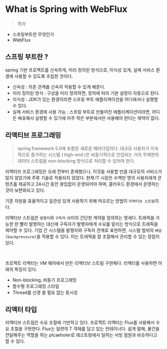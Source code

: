 # What is Spring with WebFlux

> 목차
* 스프링부트란 무엇인가
* WebFlux


## 스프링 부트란 ?
spring 기반 프로젝트를 신속하게, 미리 정의된 방식으로, 이식성 있게, 실제 서비스 환경에 사용할 수 있도록 조립한 것이다.

* 신속성 : 의존 관계를 신속히 적용할 수 있게 해준다.
* 미리 정의된 방식 : 구성을 미리 정의하면, 정의에 따라 기본 설정이 자동으로 된다.
* 이식성 : JDK가 있는 환경이라면 스프링 부트 애플리케이션을 어디에서나 실행할 수 있다.
* 실제 서비스 환경에 사용 가능 : 스프링 부트로 만들어진 애플리케이션이라면, 어디든 배포해서 실행할 수 있기에 아주 작은 부분에서만 사용해야 한다는 제약이 없다.

## 리액티브 프로그래밍
> spring framework 5.0에 포함된 새로운 패러다임이다.
대규모 사용자가 지속적으로 증가하는 시스템 ( high-end )은 비동기적으로 인입되는 거의 무제한의 데이터 스트림을 non-blocking 방식으로 처리할 수 있어야 한다.

리액티브 프로그래밍은 오래 전부터 존재했으나, 이것을 사용할 만큼 대규모의 서비스가 많지 않았기에 주류 기술로 적용되지 않았다. 
현재 IT 시장은 수백만 명의 사용자에게 콘텐츠를 제공하고 24시간 동안 끊임없이 운영되어야 하며, 클라우드 환경에서 운영하는 것이 보편화되고 있다.

기존 자원을 효율적이고 일관성 있게 사용하기 위해 떠오르는 방법이 `리액티브 스트림`이다.

리액티브 스트림은 `발행자`와 `구독자` 사이의 간단한 계약을 정의하는 명세다. 트래픽을 가능한 한 빨리 발행하는 대신에 구독자가 발행자에게 수요를 알리는 방식으로 트래픽을 제어할 수 있다. 
기업 간 시스템을 발행자와 구독자 관계로 표현하면, 시스템 범위의 `배압(backpressure)`을 적용할 수 있다. 이는 트래픽을 잘 조절해서 관리할 수 있는 장점이 있다.

<br>

프로젝트 리액터는 VM 웨어에서 만든 리액티브 스트림 구현체다. 리액터를 사용하면 아래의 특징이 있다.
* Non-blocking, 비동기 프로그래밍
* 함수형 프로그래밍 스타일
* Thread를 신경 쓸 필요 없는 동시성

## 리액터 타입
리액티브 스트림은 수요 조절에 기반하고 있다. 프로젝트 리액터는 Flux<T>를 사용해서 수요 조절을 구현한다. Flux<T>는 일련의 T 객체를 담고 있는 컨테이너다. 쉽게 말해, 물건을 전달해주는 역할을 하는 plcaeholer로 레스토랑에서 일하는 서빙 점원과 비슷하다고 할 수 있다.
